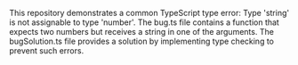 This repository demonstrates a common TypeScript type error: Type 'string' is not assignable to type 'number'. The bug.ts file contains a function that expects two numbers but receives a string in one of the arguments.  The bugSolution.ts file provides a solution by implementing type checking to prevent such errors.